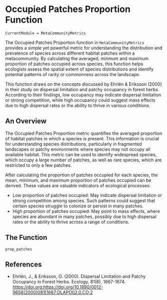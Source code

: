 # Occupied Patches Proportion Function
```@meta
CurrentModule = MetaCommunityMetrics
```
The Occupied Patches Proportion function in `MetaCommunityMetrics` provides a simple yet powerful metric for understanding the distribution and prevalence of species across different habitat patches within a metacommunity. By calculating the averaged, minmum and maximum proportion of patches occupied across species, this function helps ecologists assess the spatial extent of species distributions and identify potential patterns of rarity or commonness across the landscape.

This function draws on the concepts discussed by Ehrlén & Eriksson (2000) in their study on dispersal limitation and patchy occupancy in forest herbs. According to their findings, low occupancy may indicate dispersal limitation or strong competition, while high occupancy could suggest mass effects due to high dispersal rates or the ability to thrive in various conditions.

## An Overview
The Occupied Patches Proportion metric quantifies the averaged proportion of habitat patches in which a species is present. This information is crucial for understanding species distributions, particularly in fragmented landscapes or patchy environments where species may not occupy all available habitat. This metric can be used to identify widespread species, which occupy a large number of patches, as well as rare species, which are restricted to only a few patches.

After calculating the proportion of patches occupied for each species, the mean, minimum, and maximum proportion of patches occupied can be derived. These values are valuable indicators of ecological processes:

- Low proportion of patches occupied: May indicate dispersal limitation or strong competition among species. Such patterns could suggest that certain species struggle to colonize or persist in many patches.
- High proportion of patches occupied: May point to mass effects, where species are abundant in many patches, possibly due to high dispersal rates or the ability to thrive across a range of conditions.

## The Function
```@docs
prop_patches
```
## References
- Ehrlén, J., & Eriksson, O. (2000). Dispersal Limitation and Patchy Occupancy in Forest Herbs. Ecology, 81(6), 1667-1674. https://doi.org:https://doi.org/10.1890/0012-9658(2000)081[1667:DLAPOI]2.0.CO;2

